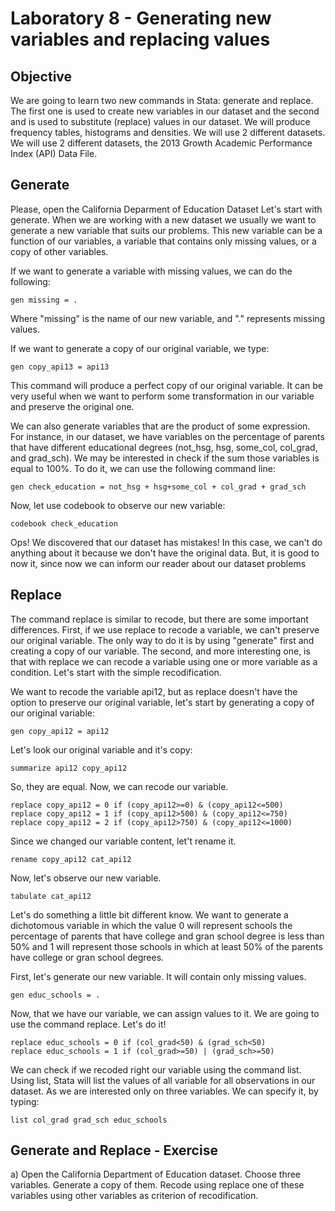 # Laboratory 8 - Generating new variables and replacing values

## Objective

We are going to learn two new commands in Stata: generate and replace. The first one is used to create new variables in our dataset and the second and is used to substitute (replace) values in our dataset. We will produce frequency tables, histograms and densities. We will use 2 different datasets. We will use 2 different datasets, the 2013 Growth Academic Performance Index (API) Data File.

## Generate

Please, open the California Deparment of Education Dataset Let's start with generate. When we are working with a new dataset we usually we want to generate a new variable that suits our problems. This new variable can be a function of our variables, a variable that contains only missing values, or a copy of other variables.

If we want to generate a variable with missing values, we can do the following:

```
gen missing = .
```

Where "missing" is the name of our new variable, and "." represents missing values.

If we want to generate a copy of our original variable, we type:

```
gen copy_api13 = api13
```

This command will produce a perfect copy of our original variable. It can be very useful when we want to perform some transformation in our variable and preserve the original one. 

We can also generate variables that are the product of some expression. For instance, in our dataset, we have variables on the percentage of parents that have different educational degrees (not_hsg, hsg, some_col, col_grad, and grad_sch). We may be interested in check if the sum those variables is equal to 100%. To do it, we can use the following command line: 

```
gen check_education = not_hsg + hsg+some_col + col_grad + grad_sch
```

Now, let use codebook to observe our new variable:

```
codebook check_education
```

Ops! We discovered that our dataset has mistakes! In this case, we can't do
anything about it because we don't have the original data. But, it is good to now it,
since now we can inform our reader about our dataset problems

## Replace

The command replace is similar to recode, but there are some important differences. First, if we use replace to recode a variable, we can't preserve our original variable. The only way to do it is by using "generate" first and creating a copy of our variable. The second, and more interesting one, is that with replace we can recode a variable using one or more variable as a condition. Let's start with the simple recodification.

We want to recode the variable api12, but as replace doesn't have the option to preserve our original variable, let's start by generating a copy of our original variable:

```
gen copy_api12 = api12
```

Let's look our original variable and it's copy:

```
summarize api12 copy_api12
```

So, they are equal. Now, we can recode our variable.

```
replace copy_api12 = 0 if (copy_api12>=0) & (copy_api12<=500)
replace copy_api12 = 1 if (copy_api12>500) & (copy_api12<=750)
replace copy_api12 = 2 if (copy_api12>750) & (copy_api12<=1000)
```

Since we changed our variable content, let't rename it.

```
rename copy_api12 cat_api12
```

Now, let's observe our new variable.

```
tabulate cat_api12
```

Let's do something a little bit different know. We want to generate a dichotomous variable in which the value 0 will represent
schools the percentage of parents that have college and gran school degree is less than 50% and 1 will represent those schools in which at least 50% of the parents have college or gran school degrees.

First, let's generate our new variable. It will contain only missing values.

```
gen educ_schools = .
```

Now, that we have our variable, we can assign values to it. We are going to use the command replace. Let's do it!

```
replace educ_schools = 0 if (col_grad<50) & (grad_sch<50)
replace educ_schools = 1 if (col_grad>=50) | (grad_sch>=50)
```

We can check if we recoded right our variable using the command list. Using list, Stata will list the values of all variable for all observations in our dataset. As we are interested only on three variables. We can specify it, by typing:

```
list col_grad grad_sch educ_schools
```

## Generate and Replace - Exercise

a) Open the California Department of Education dataset. Choose three variables. Generate a copy of them. Recode using replace one of these variables using other variables as criterion of recodification. 
